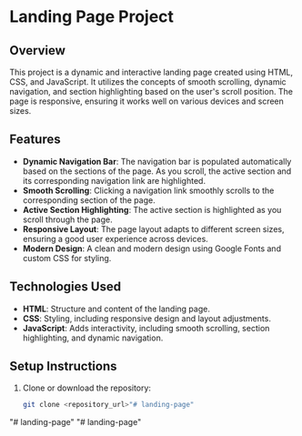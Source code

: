 # Landing Page Project

## Overview

This project is a dynamic and interactive landing page created using HTML, CSS, and JavaScript. It utilizes the concepts of smooth scrolling, dynamic navigation, and section highlighting based on the user's scroll position. The page is responsive, ensuring it works well on various devices and screen sizes.

## Features

- **Dynamic Navigation Bar**: The navigation bar is populated automatically based on the sections of the page. As you scroll, the active section and its corresponding navigation link are highlighted.
- **Smooth Scrolling**: Clicking a navigation link smoothly scrolls to the corresponding section of the page.
- **Active Section Highlighting**: The active section is highlighted as you scroll through the page.
- **Responsive Layout**: The page layout adapts to different screen sizes, ensuring a good user experience across devices.
- **Modern Design**: A clean and modern design using Google Fonts and custom CSS for styling.

## Technologies Used

- **HTML**: Structure and content of the landing page.
- **CSS**: Styling, including responsive design and layout adjustments.
- **JavaScript**: Adds interactivity, including smooth scrolling, section highlighting, and dynamic navigation.

## Setup Instructions

1. Clone or download the repository:

   ```bash
   git clone <repository_url>"# landing-page" 
"# landing-page" 
"# landing-page" 
